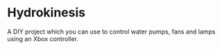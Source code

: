 # Hydrokinesis
A DIY project which you can use to control water pumps, fans and lamps using an Xbox controller.
